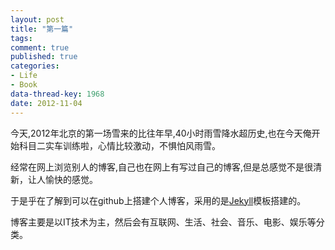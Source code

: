 ```yaml
---
layout: post
title: "第一篇"
tags:
comment: true
published: true
categories:
- Life
- Book 
data-thread-key: 1968
date: 2012-11-04
---
```


今天,2012年北京的第一场雪来的比往年早,40小时雨雪降水超历史,也在今天俺开始科目二实车训练啦，心情比较激动，不惧怕风雨雪。

经常在网上浏览别人的博客,自己也在网上有写过自己的博客,但是总感觉不是很清新，让人愉快的感觉。

于是乎在了解到可以在github上搭建个人博客，采用的是[Jekyll](https://github.com/mojombo/jekyll)模板搭建的。

博客主要是以IT技术为主，然后会有互联网、生活、社会、音乐、电影、娱乐等分类。

